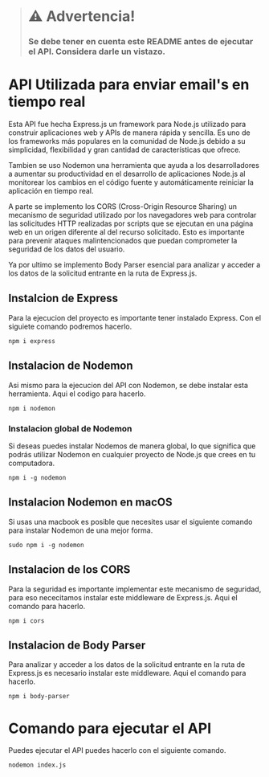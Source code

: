 > # **:warning: Advertencia!**
> ### Se debe tener en cuenta este README antes de ejecutar el API. Considera darle un vistazo.


# API Utilizada para enviar email's en tiempo real

Esta API fue hecha Express.js un framework para Node.js utilizado para construir aplicaciones web y APIs de manera rápida y sencilla. Es uno de los frameworks más populares en la comunidad de Node.js debido a su simplicidad, flexibilidad y gran cantidad de características que ofrece.

Tambien se uso Nodemon una herramienta que ayuda a los desarrolladores a aumentar su productividad en el desarrollo de aplicaciones Node.js al monitorear los cambios en el código fuente y automáticamente reiniciar la aplicación en tiempo real.

A parte se implemento los CORS (Cross-Origin Resource Sharing) un mecanismo de seguridad utilizado por los navegadores web para controlar las solicitudes HTTP realizadas por scripts que se ejecutan en una página web en un origen diferente al del recurso solicitado. Esto es importante para prevenir ataques malintencionados que puedan comprometer la seguridad de los datos del usuario.

Ya por ultimo se implemento Body Parser esencial para analizar y acceder a los datos de la solicitud entrante en la ruta de Express.js.

## Instalcion de Express

Para la ejecucion del proyecto es importante tener instalado Express. Con el siguiete comando podremos hacerlo.

```
npm i express

```

## Instalacion de Nodemon

Asi mismo para la ejecucion del API con Nodemon, se debe instalar esta herramienta. Aqui el codigo para hacerlo.

```
npm i nodemon

````

### Instalacion global de Nodemon

Si deseas puedes instalar Nodemos de manera global, lo que significa que podrás utilizar Nodemon en cualquier proyecto de Node.js que crees en tu computadora.

```
npm i -g nodemon

```

## Instalacion Nodemon en macOS

Si usas una macbook es posible que necesites usar el siguiente comando para instalar Nodemon de una mejor forma.

```
sudo npm i -g nodemon

```

## Instalacion de los CORS

Para la seguridad es importante implementar este mecanismo de seguridad, para eso nececitamos instalar este middleware de Express.js. Aqui el comando para hacerlo.

```
npm i cors

```

## Instalacion de Body Parser

Para analizar y acceder a los datos de la solicitud entrante en la ruta de Express.js es necesario instalar este middleware. Aqui el comando para hacerlo.

```
npm i body-parser

```

# Comando para ejecutar el API

Puedes ejecutar el API puedes hacerlo con el siguiente comando.

```
nodemon index.js

```

